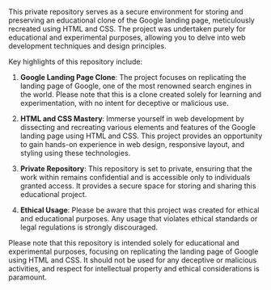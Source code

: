 This private repository serves as a secure environment for storing and preserving an educational clone of the Google landing page, meticulously recreated using HTML and CSS. The project was undertaken purely for educational and experimental purposes, allowing you to delve into web development techniques and design principles.

Key highlights of this repository include:

1. **Google Landing Page Clone**: The project focuses on replicating the landing page of Google, one of the most renowned search engines in the world. Please note that this is a clone created solely for learning and experimentation, with no intent for deceptive or malicious use.

2. **HTML and CSS Mastery**: Immerse yourself in web development by dissecting and recreating various elements and features of the Google landing page using HTML and CSS. This project provides an opportunity to gain hands-on experience in web design, responsive layout, and styling using these technologies.

3. **Private Repository**: This repository is set to private, ensuring that the work within remains confidential and is accessible only to individuals granted access. It provides a secure space for storing and sharing this educational project.

4. **Ethical Usage**: Please be aware that this project was created for ethical and educational purposes. Any usage that violates ethical standards or legal regulations is strongly discouraged.

Please note that this repository is intended solely for educational and experimental purposes, focusing on replicating the landing page of Google using HTML and CSS. It should not be used for any deceptive or malicious activities, and respect for intellectual property and ethical considerations is paramount.
